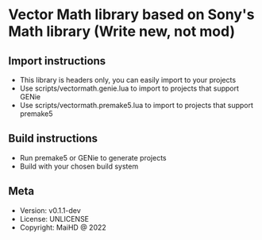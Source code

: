 # Vector Math library based on Sony's Math library (Write new, not mod)

## Import instructions
- This library is headers only, you can easily import to your projects
- Use scripts/vectormath.genie.lua to import to projects that support GENie
- Use scripts/vectormath.premake5.lua to import to projects that support premake5

## Build instructions
- Run premake5 or GENie to generate projects
- Build with your chosen build system

## Meta
- Version: v0.1.1-dev
- License: UNLICENSE
- Copyright: MaiHD @ 2022